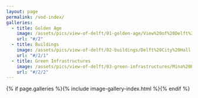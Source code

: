 ```yaml
---
layout: page
permalink: /vod-index/
galleries:
  - title: Golden Age
    image: /assets/pics/view-of-delft/01-golden-age/View%20of%20Delft%20by%20Johannes%20Vermeer.jpg
    url: "#/2"
  - title: Buildings
    image: /assets/pics/view-of-delft/02-buildings/Delft%20City%20Hall.jpg
    url: "#/2/1"
  - title: Green Infrastructures
    image: /assets/pics/view-of-delft/03-green-infrastructures/Mina%20Park%201.jpg
    url: "#/2/2"
---
```


<!--gallery index-->
{% if page.galleries %}{% include image-gallery-index.html %}{% endif %}